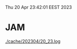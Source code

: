 Thu 20 Apr 23:42:01 EEST 2023
# JAM
<a href='./cache/202304/20_23.log'>./cache/202304/20_23.log</a>
